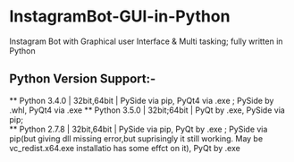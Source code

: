 # InstagramBot-GUI-in-Python
Instagram Bot with Graphical user Interface &amp; Multi tasking; fully written in Python


## Python Version Support:-
** Python 3.4.0 | 32bit,64bit | PySide via pip, PyQt4 via .exe ; PySide by .whl, PyQt4 via .exe 
** Python 3.5.0 | 32bit;64bit | PyQt by .exe, PySide via pip;  
** Python 2.7.8 | 32bit,64bit | PySide via pip, PyQt by .exe ; PySide via pip(but giving dll missing error,but suprisingly it still working. May be vc_redist.x64.exe installatio has some effct on it), PyQt by .exe
